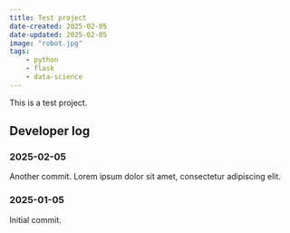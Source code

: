 ```yaml
---
title: Test project
date-created: 2025-02-05
date-updated: 2025-02-05
image: "robot.jpg"
tags:
    - python
    - flask
    - data-science
---
```


This is a test project.

## Developer log

### 2025-02-05

Another commit. Lorem ipsum dolor sit amet, consectetur adipiscing elit.

### 2025-01-05

Initial commit.